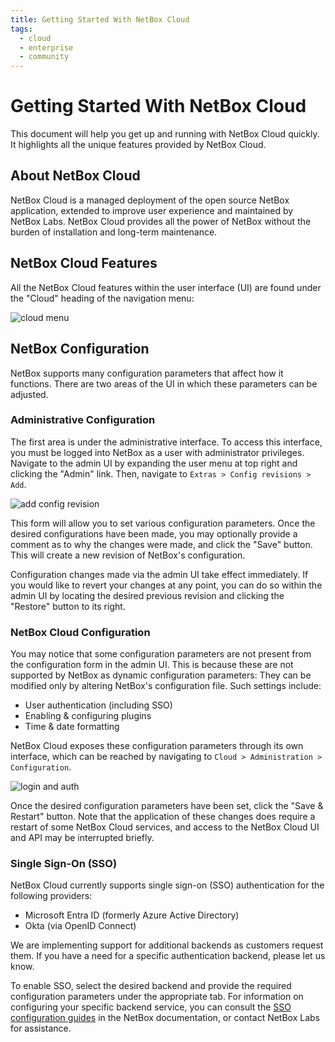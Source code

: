 ```yaml
---
title: Getting Started With NetBox Cloud
tags:
  - cloud
  - enterprise
  - community
---
```


# Getting Started With NetBox Cloud

This document will help you get up and running with NetBox Cloud quickly. It highlights all the unique features provided by NetBox Cloud.

## About NetBox Cloud
NetBox Cloud is a managed deployment of the open source NetBox application, extended to improve user experience and maintained by NetBox Labs. NetBox Cloud provides all the power of NetBox without the burden of installation and long-term maintenance.

## NetBox Cloud Features
All the NetBox Cloud features within the user interface (UI) are found under the "Cloud" heading of the navigation menu:

![cloud menu](../images/getting_started/cloud_nav_menu.png) 

## NetBox Configuration
NetBox supports many configuration parameters that affect how it functions. There are two areas of the UI in which these parameters can be adjusted.

### Administrative Configuration
The first area is under the administrative interface. To access this interface, you must be logged into NetBox as a user with administrator privileges. Navigate to the admin UI by expanding the user menu at top right and clicking the "Admin" link. Then, navigate to `Extras > Config revisions > Add`.

![add config revision](../images/getting_started/add_config_revision.png) 

This form will allow you to set various configuration parameters. Once the desired configurations have been made, you may optionally provide a comment as to why the changes were made, and click the "Save" button. This will create a new revision of NetBox's configuration.

Configuration changes made via the admin UI take effect immediately. If you would like to revert your changes at any point, you can do so within the admin UI by locating the desired previous revision and clicking the "Restore" button to its right.

### NetBox Cloud Configuration
You may notice that some configuration parameters are not present from the configuration form in the admin UI. This is because these are not supported by NetBox as dynamic configuration parameters: They can be modified only by altering NetBox's configuration file. Such settings include:
- User authentication (including SSO)
- Enabling & configuring plugins
- Time & date formatting

NetBox Cloud exposes these configuration parameters through its own interface, which can be reached by navigating to `Cloud > Administration > Configuration`.

![login and auth](../images/getting_started/login_auth.png) 

Once the desired configuration parameters have been set, click the "Save & Restart" button. Note that the application of these changes does require a restart of some NetBox Cloud services, and access to the NetBox Cloud UI and API may be interrupted briefly.

### Single Sign-On (SSO)
NetBox Cloud currently supports single sign-on (SSO) authentication for the following providers:

- Microsoft Entra ID (formerly Azure Active Directory)
- Okta (via OpenID Connect)

We are implementing support for additional backends as customers request them. If you have a need for a specific authentication backend, please let us know.

To enable SSO, select the desired backend and provide the required configuration parameters under the appropriate tab. For information on configuring your specific backend service, you can consult the [SSO configuration guides](https://docs.netbox.dev/en/stable/administration/authentication/overview/) in the NetBox documentation, or contact NetBox Labs for assistance.